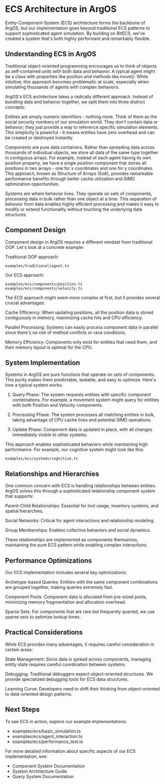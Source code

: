 # ECS Architecture in ArgOS

Entity-Component-System (ECS) architecture forms the backbone of ArgOS, but our implementation goes beyond traditional ECS patterns to support sophisticated agent simulation. By building on BitECS, we've created a system that's both highly performant and remarkably flexible.

## Understanding ECS in ArgOS

Traditional object-oriented programming encourages us to think of objects as self-contained units with both data and behavior. A typical agent might be a class with properties like position and methods like move(). While intuitive, this approach becomes problematic at scale, especially when simulating thousands of agents with complex behaviors.

ArgOS's ECS architecture takes a radically different approach. Instead of bundling data and behavior together, we split them into three distinct concepts:

Entities are simply numeric identifiers - nothing more. Think of them as the social security numbers of our simulation world. They don't contain data or behavior; they just provide a way to reference specific simulation elements. This simplicity is powerful - it means entities have zero overhead and can be created or destroyed instantly.

Components are pure data containers. Rather than spreading data across thousands of individual objects, we store all data of the same type together in contiguous arrays. For example, instead of each agent having its own position property, we have a single position component that stores all positions in two arrays - one for x coordinates and one for y coordinates. This approach, known as Structure of Arrays (SoA), provides remarkable performance benefits through better cache utilization and SIMD optimization opportunities.

Systems are where behavior lives. They operate on sets of components, processing data in bulk rather than one object at a time. This separation of behavior from data enables highly efficient processing and makes it easy to modify or extend functionality without touching the underlying data structures.

## Component Design

Component design in ArgOS requires a different mindset from traditional OOP. Let's look at a concrete example:

Traditional OOP approach:

    examples/traditional/agent.ts

Our ECS approach:

    examples/ecs/components/position.ts
    examples/ecs/components/velocity.ts

The ECS approach might seem more complex at first, but it provides several crucial advantages:

Cache Efficiency: When updating positions, all the position data is stored contiguously in memory, maximizing cache hits and CPU efficiency.

Parallel Processing: Systems can easily process component data in parallel since there's no risk of method conflicts or race conditions.

Memory Efficiency: Components only exist for entities that need them, and their memory layout is optimal for the CPU.

## System Implementation

Systems in ArgOS are pure functions that operate on sets of components. This purity makes them predictable, testable, and easy to optimize. Here's how a typical system works:

1. Query Phase: The system requests entities with specific component combinations. For example, a movement system might query for entities with both Position and Velocity components.

2. Processing Phase: The system processes all matching entities in bulk, taking advantage of CPU cache lines and potential SIMD operations.

3. Update Phase: Component data is updated in place, with all changes immediately visible to other systems.

This approach enables sophisticated behaviors while maintaining high performance. For example, our cognitive system might look like this:

    examples/ecs/systems/cognitive.ts

## Relationships and Hierarchies

One common concern with ECS is handling relationships between entities. ArgOS solves this through a sophisticated relationship component system that supports:

Parent-Child Relationships: Essential for tool usage, inventory systems, and spatial hierarchies.

Social Networks: Critical for agent interactions and relationship modeling.

Group Memberships: Enables collective behaviors and social dynamics.

These relationships are implemented as components themselves, maintaining the pure ECS pattern while enabling complex interactions.

## Performance Optimizations

Our ECS implementation includes several key optimizations:

Archetype-based Queries: Entities with the same component combinations are grouped together, making queries extremely fast.

Component Pools: Component data is allocated from pre-sized pools, minimizing memory fragmentation and allocation overhead.

Sparse Sets: For components that are rare but frequently queried, we use sparse sets to optimize lookup times.

## Practical Considerations

While ECS provides many advantages, it requires careful consideration in certain areas:

State Management: Since data is spread across components, managing entity state requires careful coordination between systems.

Debugging: Traditional debuggers expect object-oriented structures. We provide specialized debugging tools for ECS data structures.

Learning Curve: Developers need to shift their thinking from object-oriented to data-oriented design patterns.

## Next Steps

To see ECS in action, explore our example implementations:

- examples/ecs/basic_simulation.ts
- examples/ecs/agent_interaction.ts
- examples/ecs/performance_test.ts

For more detailed information about specific aspects of our ECS implementation, see:

- Component System Documentation
- System Architecture Guide
- Query System Documentation
